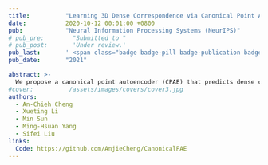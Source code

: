 ```yaml
---
title:          "Learning 3D Dense Correspondence via Canonical Point Autoencoder"
date:           2020-10-12 00:01:00 +0800
pub:            "Neural Information Processing Systems (NeurIPS)"
# pub_pre:        "Submitted to "
# pub_post:       'Under review.'
pub_last:       ' <span class="badge badge-pill badge-publication badge-success">Spotlight</span>'
pub_date:       "2021"

abstract: >-
  We propose a canonical point autoencoder (CPAE) that predicts dense correspondences between 3D shapes of the same category. The autoencoder performs two key functions: (a) encoding an arbitrarily ordered point cloud to a canonical primitive, e.g., a sphere, and (b) decoding the primitive back to the original input instance shape. As being placed in the bottleneck, this primitive plays a key role to map all the unordered point clouds on the canonical surface and to be reconstructed in an ordered fashion. Once trained, points from different shape instances that are mapped to the same locations on the primitive surface are determined to be a pair of correspondence. Our method does not require any form of annotation or selfsupervised part segmentation network and can handle unaligned input point clouds within a certain rotation range. Experimental results on 3D semantic keypoint transfer and part segmentation transfer show that our model performs favorably against state-of-the-art correspondence learning methods. 
#cover:          /assets/images/covers/cover3.jpg
authors:
  - An-Chieh Cheng
  - Xueting Li 
  - Min Sun
  - Ming-Hsuan Yang
  - Sifei Liu
links:
  Code: https://github.com/AnjieCheng/CanonicalPAE
---
```

